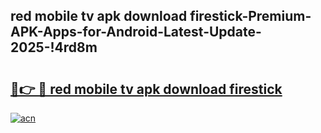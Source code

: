 
## red mobile tv apk download firestick-Premium-APK-Apps-for-Android-Latest-Update-2025-!4rd8m

# <h2><a href="https://andorid.site?title=red_mobile_tv_apk_download_firestick&ref=27">🔗👉 🔴 red mobile tv apk download firestick</a></h2>

[![acn](https://github.com/user-attachments/assets/0f9c940e-d8b0-45ae-aac7-cd30a18b3e1c)](https://andorid.site?title=red_mobile_tv_apk_download_firestick&ref=27)

